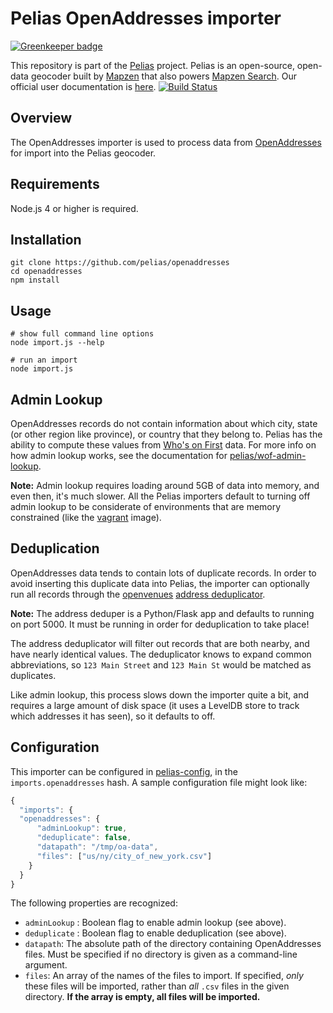# Pelias OpenAddresses importer

[![Greenkeeper badge](https://badges.greenkeeper.io/pelias/openaddresses.svg)](https://greenkeeper.io/)

This repository is part of the [Pelias](https://github.com/pelias/pelias)
project. Pelias is an open-source, open-data geocoder built by
[Mapzen](https://www.mapzen.com/) that also powers [Mapzen Search](https://mapzen.com/projects/search). Our
official user documentation is [here](https://mapzen.com/documentation/search/).
[![Build Status](https://travis-ci.org/pelias/openaddresses.svg?branch=master)](https://travis-ci.org/pelias/openaddresses)

## Overview

The OpenAddresses importer is used to process data from
[OpenAddresses](http://openaddresses.io/) for import into the Pelias geocoder.

## Requirements

Node.js 4 or higher is required.

## Installation
```
git clone https://github.com/pelias/openaddresses
cd openaddresses
npm install
```

## Usage
```
# show full command line options
node import.js --help

# run an import
node import.js
```

## Admin Lookup
OpenAddresses records do not contain information about which city, state (or
other region like province), or country that they belong to. Pelias has the
ability to compute these values from [Who's on First](http://whosonfirst.mapzen.com/) data.
For more info on how admin lookup works, see the documentation for
[pelias/wof-admin-lookup](https://github.com/pelias/wof-admin-lookup).

**Note:** Admin lookup requires loading around 5GB of data into memory, and even
then, it's much slower. All the Pelias importers default to turning off admin
lookup to be considerate of environments that are memory constrained (like the
[vagrant](https://github.com/pelias/vagrant) image).

## Deduplication

OpenAddresses data tends to contain lots of duplicate records. In order to avoid
inserting this duplicate data into Pelias, the importer can optionally run all
records through the [openvenues](https://github.com/openvenues) [address
deduplicator](https://github.com/openvenues/address_deduper).

**Note:** The address deduper is a Python/Flask app and defaults to running on port 5000. It must be running in order for deduplication to take place!

The address deduplicator will filter out records that are both nearby, and have
nearly identical values. The deduplicator knows to expand common abbreviations,
so `123 Main Street` and `123 Main St` would be matched as duplicates.

Like admin lookup, this process slows down the importer quite a bit, and
requires a large amount of disk space (it uses a LevelDB store to track which
addresses it has seen), so it defaults to off.



## Configuration
This importer can be configured in [pelias-config](https://github.com/pelias/config), in the `imports.openaddresses`
hash. A sample configuration file might look like:

```javascript
{
  "imports": {
  "openaddresses": {
      "adminLookup": true,
      "deduplicate": false,
      "datapath": "/tmp/oa-data",
      "files": ["us/ny/city_of_new_york.csv"]
    }
  }
}
```

The following properties are recognized:
  * `adminLookup` : Boolean flag to enable admin lookup (see above).
  * `deduplicate` : Boolean flag to enable deduplication (see above).
  * `datapath`: The absolute path of the directory containing OpenAddresses files. Must be specified if no directory is
    given as a command-line argument.
  * `files`: An array of the names of the files to import. If specified, *only* these files will be imported, rather
    than *all* `.csv` files in the given directory. **If the array is empty, all files will be imported.**
